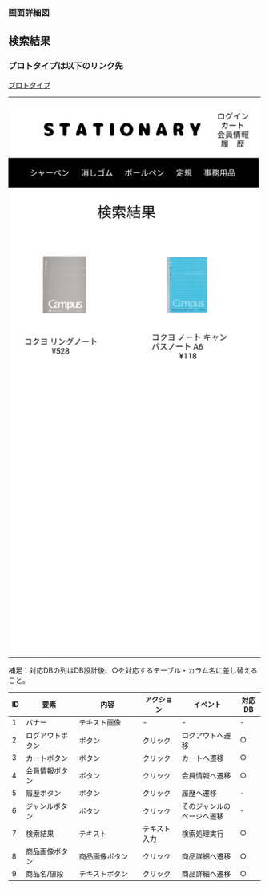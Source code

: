### 画面詳細図
## 検索結果
### プロトタイプは以下のリンク先
[プロトタイプ](https://www.figma.com/file/YN8g4ahM3raStzCZMDXhNA/stationary?node-id=1%3A)
*****
<img src="../img/検索結果.png" width="500">

*****
補足：対応DBの列はDB設計後、○を対応するテーブル・カラム名に差し替えること。

| ID | 要素 | 内容 | アクション | イベント | 対応DB |
|----|------|-----|------------|---------|-------|
|1   |バナー　　　　|テキスト画像     |-          |-                  |-|
|2   |ログアウトボタン|ボタン         |クリック　　|ログアウトへ遷移    |○|
|3   |カートボタン　|ボタン　　　　　　|クリック　　|カートへ遷移|○|
|4   |会員情報ボタン|ボタン　　　　　　|クリック　　|会員情報へ遷移|○|
|5   |履歴ボタン　　|ボタン　　　　　　|クリック　　|履歴へ遷移|-|
|6   |ジャンルボタン|ボタン　　　　　　|クリック　　|そのジャンルのページへ遷移|-|
|7   |検索結果　　　|テキスト　　　　　|テキスト入力|検索処理実行|○|
|8   |商品画像ボタン|商品画像ボタン　　|クリック　　|商品詳細へ遷移|○|
|9   |商品名/値段　|テキストボタン　　|クリック　　|商品詳細へ遷移|○|

